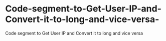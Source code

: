 # Code-segment-to-Get-User-IP-and-Convert-it-to-long-and-vice-versa-
Code segment to Get User IP and Convert it to long and vice versa 
